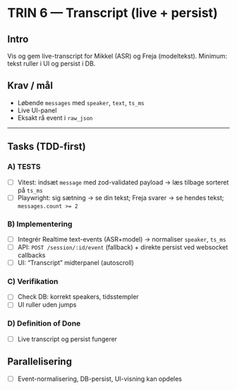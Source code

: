 # TRIN 6 — Transcript (live + persist)

## Intro
Vis og gem live-transcript for Mikkel (ASR) og Freja (modeltekst). Minimum: tekst ruller i UI og persist i DB.

## Krav / mål
- Løbende `messages` med `speaker`, `text`, `ts_ms`
- Live UI-panel
- Eksakt rå event i `raw_json`

---

## Tasks (TDD-first)

### A) TESTS
- [ ] Vitest: indsæt `message` med zod-validated payload → læs tilbage sorteret på `ts_ms`
- [ ] Playwright: sig sætning → se din tekst; Freja svarer → se hendes tekst; `messages.count >= 2`

### B) Implementering
- [ ] Integrér Realtime text-events (ASR+model) → normaliser `speaker`, `ts_ms`
- [ ] API: `POST /session/:id/event` (fallback) + direkte persist ved websocket callbacks
- [ ] UI: “Transcript” midterpanel (autoscroll)

### C) Verifikation
- [ ] Check DB: korrekt speakers, tidsstempler
- [ ] UI ruller uden jumps

### D) Definition of Done
- [ ] Live transcript og persist fungerer

## Parallelisering
- [ ] Event-normalisering, DB-persist, UI-visning kan opdeles
